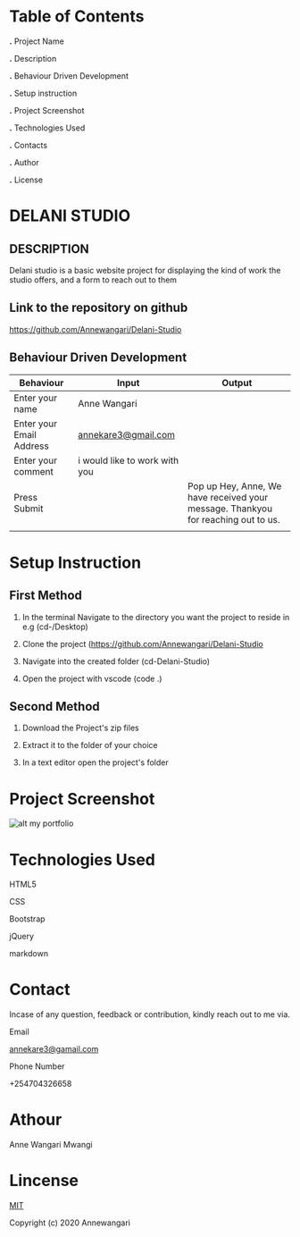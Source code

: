 # Table of Contents

**.** Project Name

**.** Description

**.** Behaviour Driven Development

**.** Setup instruction

**.** Project Screenshot

**.** Technologies Used

**.** Contacts

**.** Author

**.** License

# DELANI STUDIO

## DESCRIPTION

Delani studio is a basic website project for displaying the kind of work the studio offers, and a form to reach out to them

## Link to the repository on github

https://github.com/Annewangari/Delani-Studio

## Behaviour Driven Development

| Behaviour | Input |  Output |
| ----------- | ----------- | ----------- |
| Enter your name | Anne Wangari |  |
| Enter your Email Address | annekare3@gmail.com |  |
| Enter your comment | i would like to work with you |   |
| Press Submit |  | Pop up Hey, Anne, We have received your message. Thankyou for reaching out to us. |
|  |  |  |

# Setup Instruction
## First Method
1. In the terminal Navigate to the directory you want the project to reside in e.g (cd-/Desktop)

2. Clone the project (https://github.com/Annewangari/Delani-Studio

3. Navigate into the created folder (cd-Delani-Studio)

4. Open the project with vscode (code .)

## Second Method
1. Download the Project's zip files

2. Extract it to the folder of your choice

3. In a text editor open the project's folder

# Project Screenshot
![alt my portfolio](screenshot.png)

# Technologies Used
HTML5

CSS

Bootstrap

jQuery

markdown

# Contact

Incase of any question, feedback or contribution, kindly reach out to me via.

Email

annekare3@gamail.com
 
 Phone Number

 +254704326658

 # Athour

 Anne Wangari Mwangi

 # Lincense


[MIT](https://github.com/Annewangari/Delani-Studio/blob/master/LICENSE)

 Copyright (c) 2020 Annewangari